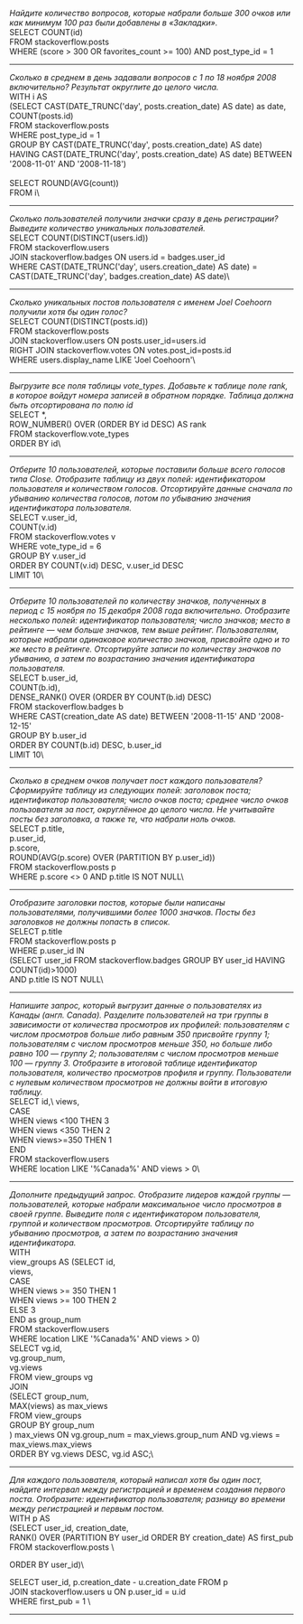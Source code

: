 *Найдите количество вопросов, которые набрали больше 300 очков или как минимум 100 раз были добавлены в «Закладки».*\
SELECT COUNT(id)\
FROM stackoverflow.posts\
WHERE (score > 300 OR favorites_count >= 100) AND post_type_id = 1
____________________________________________________________
*Сколько в среднем в день задавали вопросов с 1 по 18 ноября 2008 включительно? Результат округлите до целого числа.*\
WITH i AS\
        (SELECT CAST(DATE_TRUNC('day', posts.creation_date) AS date) as date,\
                COUNT(posts.id)\
         FROM stackoverflow.posts\
         WHERE post_type_id = 1\
         GROUP BY CAST(DATE_TRUNC('day', posts.creation_date) AS date)\
         HAVING CAST(DATE_TRUNC('day', posts.creation_date) AS date) BETWEEN '2008-11-01' AND '2008-11-18')\
\
SELECT ROUND(AVG(count))\
FROM i\
_____________________________________________________________
*Сколько пользователей получили значки сразу в день регистрации? Выведите количество уникальных пользователей.*\
SELECT COUNT(DISTINCT(users.id))\
FROM stackoverflow.users\
JOIN stackoverflow.badges ON users.id = badges.user_id\
WHERE CAST(DATE_TRUNC('day', users.creation_date) AS date) = CAST(DATE_TRUNC('day', badges.creation_date) AS date)\
_____________________________________________________________
*Сколько уникальных постов пользователя с именем Joel Coehoorn получили хотя бы один голос?*\
SELECT COUNT(DISTINCT(posts.id))\
FROM stackoverflow.posts\
JOIN stackoverflow.users ON posts.user_id=users.id\
RIGHT JOIN stackoverflow.votes ON votes.post_id=posts.id\
WHERE users.display_name LIKE 'Joel Coehoorn'\
_______________________________________________________________
*Выгрузите все поля таблицы vote_types. Добавьте к таблице поле rank, в которое войдут номера записей в обратном порядке. Таблица должна быть отсортирована по полю id*\
SELECT *,\
       ROW_NUMBER() OVER (ORDER BY id DESC) AS rank\
FROM stackoverflow.vote_types\
ORDER BY id\
__________________________________________________________________
*Отберите 10 пользователей, которые поставили больше всего голосов типа Close. Отобразите таблицу из двух полей: идентификатором пользователя и количеством голосов. Отсортируйте данные сначала по убыванию количества голосов, потом по убыванию значения идентификатора пользователя.*\
SELECT v.user_id, \
       COUNT(v.id)\
FROM stackoverflow.votes v\
WHERE vote_type_id = 6\
GROUP BY v.user_id\
ORDER BY COUNT(v.id) DESC, v.user_id DESC\
LIMIT 10\
_______________________________________________________________________
*Отберите 10 пользователей по количеству значков, полученных в период с 15 ноября по 15 декабря 2008 года включительно.
Отобразите несколько полей:
идентификатор пользователя;
число значков;
место в рейтинге — чем больше значков, тем выше рейтинг.
Пользователям, которые набрали одинаковое количество значков, присвойте одно и то же место в рейтинге.
Отсортируйте записи по количеству значков по убыванию, а затем по возрастанию значения идентификатора пользователя.*\
SELECT b.user_id, \
       COUNT(b.id),\
       DENSE_RANK() OVER (ORDER BY COUNT(b.id) DESC)\
FROM stackoverflow.badges b\
WHERE CAST(creation_date AS date) BETWEEN '2008-11-15' AND '2008-12-15'\
GROUP BY b.user_id\
ORDER BY COUNT(b.id) DESC, b.user_id\
LIMIT 10\
________________________________________________________________________
*Сколько в среднем очков получает пост каждого пользователя?
Сформируйте таблицу из следующих полей:
заголовок поста;
идентификатор пользователя;
число очков поста;
среднее число очков пользователя за пост, округлённое до целого числа.
Не учитывайте посты без заголовка, а также те, что набрали ноль очков.*\
SELECT p.title, \
        p.user_id, \
        p.score,\
        ROUND(AVG(p.score) OVER (PARTITION BY p.user_id))\
FROM stackoverflow.posts p\
WHERE p.score <> 0 AND p.title IS NOT NULL\
___________________________________________________________________________
*Отобразите заголовки постов, которые были написаны пользователями, получившими более 1000 значков. Посты без заголовков не должны попасть в список.*\
SELECT p.title\
FROM stackoverflow.posts p\
WHERE p.user_id IN\
                    (SELECT user_id FROM stackoverflow.badges GROUP BY user_id HAVING COUNT(id)>1000)\
AND p.title IS NOT NULL\
__________________________________________________________________________
*Напишите запрос, который выгрузит данные о пользователях из Канады (англ. Canada). Разделите пользователей на три группы в зависимости от количества просмотров их профилей:
пользователям с числом просмотров больше либо равным 350 присвойте группу 1;
пользователям с числом просмотров меньше 350, но больше либо равно 100 — группу 2;
пользователям с числом просмотров меньше 100 — группу 3.
Отобразите в итоговой таблице идентификатор пользователя, количество просмотров профиля и группу. Пользователи с нулевым количеством просмотров не должны войти в итоговую таблицу.*\
SELECT id,\ 
        views,\
        CASE\
            WHEN views <100 THEN 3\
            WHEN views <350 THEN 2\
            WHEN views>=350 THEN 1\
         END\
FROM stackoverflow.users\
WHERE location LIKE '%Canada%' AND views > 0\
______________________________________________________
*Дополните предыдущий запрос. Отобразите лидеров каждой группы — пользователей, которые набрали максимальное число просмотров в своей группе. Выведите поля с идентификатором пользователя, группой и количеством просмотров. Отсортируйте таблицу по убыванию просмотров, а затем по возрастанию значения идентификатора.*\
WITH \
view_groups AS (SELECT id,\
                            views,\
                                 CASE\
                                     WHEN views >= 350 THEN 1\
                                     WHEN views >= 100 THEN 2\
                                     ELSE 3\
                                  END as group_num\
                     FROM stackoverflow.users\
                     WHERE location LIKE '%Canada%' AND views > 0)\
SELECT vg.id,\
       vg.group_num,\
       vg.views\
FROM view_groups vg\
JOIN \
(SELECT group_num,\
        MAX(views) as max_views\
FROM view_groups\
GROUP BY group_num\
) max_views ON vg.group_num = max_views.group_num AND vg.views = max_views.max_views\
ORDER BY vg.views DESC, vg.id ASC;\
______________________________________________________________
*Для каждого пользователя, который написал хотя бы один пост, найдите интервал между регистрацией и временем создания первого поста. Отобразите:
идентификатор пользователя;
разницу во времени между регистрацией и первым постом.*\
WITH p AS \
(SELECT user_id, creation_date,\
RANK() OVER (PARTITION BY user_id ORDER BY creation_date)  AS first_pub\
FROM stackoverflow.posts \

ORDER BY user_id)\

SELECT user_id, p.creation_date - u.creation_date FROM p\
JOIN stackoverflow.users u ON p.user_id = u.id\
WHERE first_pub = 1 \
_________________________________________________________________
